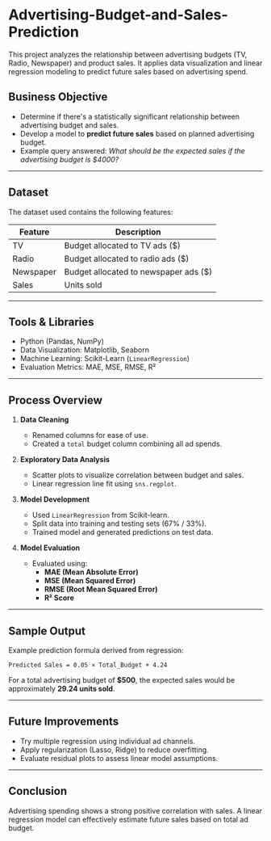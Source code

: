 # Advertising-Budget-and-Sales-Prediction

This project analyzes the relationship between advertising budgets (TV, Radio, Newspaper) and product sales. It applies data visualization and linear regression modeling to predict future sales based on advertising spend.

## Business Objective

- Determine if there's a statistically significant relationship between advertising budget and sales.
- Develop a model to **predict future sales** based on planned advertising budget.
- Example query answered: *What should be the expected sales if the advertising budget is $4000?*

---

## Dataset

The dataset used contains the following features:

| Feature        | Description                      |
|----------------|----------------------------------|
| TV             | Budget allocated to TV ads ($)   |
| Radio          | Budget allocated to radio ads ($)|
| Newspaper      | Budget allocated to newspaper ads ($) |
| Sales          | Units sold                       |

---

## Tools & Libraries

- Python (Pandas, NumPy)
- Data Visualization: Matplotlib, Seaborn
- Machine Learning: Scikit-Learn (`LinearRegression`)
- Evaluation Metrics: MAE, MSE, RMSE, R²

---

## Process Overview

1. **Data Cleaning**
   - Renamed columns for ease of use.
   - Created a `total` budget column combining all ad spends.

2. **Exploratory Data Analysis**
   - Scatter plots to visualize correlation between budget and sales.
   - Linear regression line fit using `sns.regplot`.

3. **Model Development**
   - Used `LinearRegression` from Scikit-learn.
   - Split data into training and testing sets (67% / 33%).
   - Trained model and generated predictions on test data.

4. **Model Evaluation**
   - Evaluated using:
     - **MAE (Mean Absolute Error)**
     - **MSE (Mean Squared Error)**
     - **RMSE (Root Mean Squared Error)**
     - **R² Score**

---

## Sample Output

Example prediction formula derived from regression:
```
Predicted Sales = 0.05 × Total_Budget + 4.24
```
For a total advertising budget of **$500**, the expected sales would be approximately **29.24 units sold**.

---

## Future Improvements

- Try multiple regression using individual ad channels.
- Apply regularization (Lasso, Ridge) to reduce overfitting.
- Evaluate residual plots to assess linear model assumptions.

---

## Conclusion

Advertising spending shows a strong positive correlation with sales. A linear regression model can effectively estimate future sales based on total ad budget.

